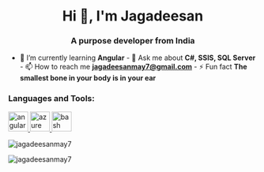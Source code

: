 <h1 align="center">Hi 👋, I'm Jagadeesan</h1>
<h3 align="center">A purpose developer from India</h3>

- 🌱 I’m currently learning **Angular** - 💬 Ask me about **C#, SSIS, SQL
Server** - 📫 How to reach me **jagadeesanmay7@gmail.com** - ⚡ Fun fact **The
smallest bone in your body is in your ear**

<h3 align="left">Languages and Tools:</h3>
<p align="left">
  <a href="https://angular.io" target="_blank" rel="noreferrer">
    <img
      src="https://angular.io/assets/images/logos/angular/angular.svg"
      alt="angular"
      width="40"
      height="40"
    />
  </a>
  <a href="https://azure.microsoft.com/en-in/" target="_blank" rel="noreferrer">
    <img
      src="https://www.vectorlogo.zone/logos/microsoft_azure/microsoft_azure-icon.svg"
      alt="azure"
      width="40"
      height="40"
    />
  </a>
  <a href="https://www.gnu.org/software/bash/" target="_blank" rel="noreferrer">
    <img
      src="https://www.vectorlogo.zone/logos/gnu_bash/gnu_bash-icon.svg"
      alt="bash"
      width="40"
      height="40"
    />
  </a>
</p>

<p>
  <img
    align="center"
    src="https://github-readme-stats.vercel.app/api/top-langs?username=jagadeesanmay7&show_icons=true&locale=en&layout=compact"
    alt="jagadeesanmay7"
  />
</p>

<p>
  <img
    align="center"
    src="https://github-readme-streak-stats.herokuapp.com/?user=jagadeesanmay7&"
    alt="jagadeesanmay7"
  />
</p>
